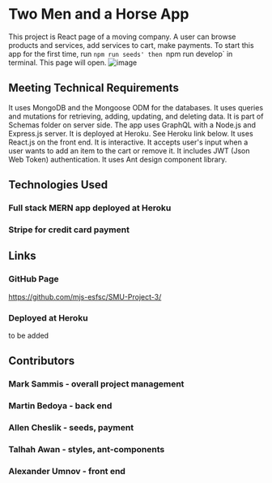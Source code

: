 # Two Men and a Horse App

This project is React page of a moving company. A user can browse products and services, add services to cart, make payments. To start this app for the first time, run `npm run seeds' then `npm run develop` in terminal. This page will open. ![image](https://user-images.githubusercontent.com/88174852/151672693-e3fe57ed-9308-41e6-a88e-0e302fbd6570.png)


## Meeting Technical Requirements
It uses MongoDB and the Mongoose ODM for the databases. It uses queries and mutations for retrieving, adding, updating, and deleting data. It is part of Schemas folder on server side. The app uses GraphQL with a Node.js and Express.js server. It is deployed at Heroku. See Heroku link below. It uses React.js on the front end. It is interactive. It accepts user's input when a user wants to add an item to the cart or remove it. It includes JWT (Json Web Token) authentication. It uses Ant design component library. 

## Technologies Used
### Full stack MERN app deployed at Heroku
### Stripe for credit card payment

## Links
### GitHub Page
https://github.com/mjs-esfsc/SMU-Project-3/
### Deployed at Heroku
to be added

## Contributors 
### Mark Sammis - overall project management
### Martin Bedoya - back end
### Allen Cheslik - seeds, payment
### Talhah Awan - styles, ant-components
### Alexander Umnov - front end
